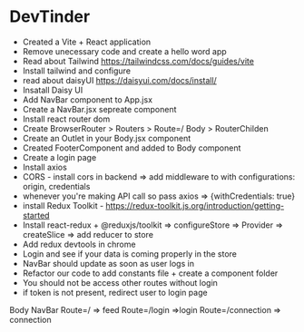 # DevTinder

- Created a Vite + React application
- Remove unecessary code and create a hello word app
- Read about Tailwind https://tailwindcss.com/docs/guides/vite
- Install tailwind and configure
- read about daisyUI https://daisyui.com/docs/install/
- Insatall Daisy UI
- Add NavBar component to App.jsx
- Create a NavBar.jsx sepreate component
- Install react router dom 
- Create BrowserRouter > Routers > Route=/ Body > RouterChilden
- Create an Outlet in your Body.jsx component
- Created FooterComponent and added to Body component
- Create a login page
- Install axios
- CORS - install cors in backend => add middleware to with configurations: origin, credentials
- whenever you're making API call so pass axios => {withCredentials: true}
- install Redux Toolkit - https://redux-toolkit.js.org/introduction/getting-started
- Install react-redux + @reduxjs/toolkit => configureStore => Provider => createSlice => add reducer to store
- Add redux devtools in chrome
- Login and see if your data is coming properly in the store
- NavBar should update as soon as user logs in 
- Refactor our code to add constants file + create a component folder
- You should not be access other routes without login
- if token is not present, redirect user to login page







Body
    NavBar
    Route=/  => feed
    Route=/login  =>login
    Route=/connection  => connection
